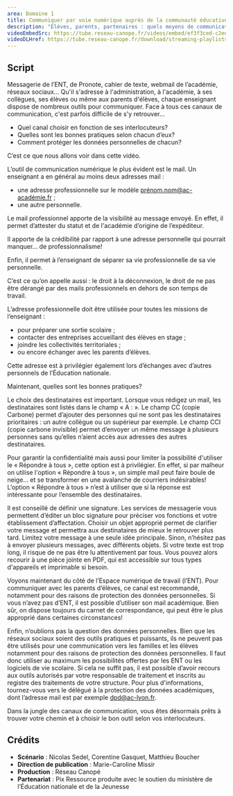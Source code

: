 ```yaml
---
area: Domaine 1
title: Communiquer par voie numérique auprès de la communauté éducative
description: "Élèves, parents, partenaires : quels moyens de communications privilégier en tant qu'enseignant ? Plus d'informations dans cette vidéo."
videoEmbedSrc: https://tube.reseau-canope.fr/videos/embed/ef3f3ced-c2ee-41c0-91c7-1b7ad83f0de5
videoDLHref: https://tube.reseau-canope.fr/download/streaming-playlists/hls/videos/ef3f3ced-c2ee-41c0-91c7-1b7ad83f0de5-1080-fragmented.mp4
---
```


## Script

Messagerie de l’ENT, de Pronote, cahier de texte, webmail de l’académie, réseaux sociaux...
Qu'il s'adresse à l'administration, à l'académie, à ses collègues, ses élèves ou même aux
parents d'élèves, chaque enseignant dispose de nombreux outils pour communiquer. Face à
tous ces canaux de communication, c'est parfois difficile de s'y retrouver...

- Quel canal choisir en fonction de ses interlocuteurs?
- Quelles sont les bonnes pratiques selon chacun d’eux?
- Comment protéger les données personnelles de chacun?

C’est ce que nous allons voir dans cette vidéo.

L’outil de communication numérique le plus évident est le mail. Un enseignant a en général
au moins deux adresses mail :

- une adresse professionnelle sur le modèle prénom.nom@ac-académie.fr ;
- une autre personnelle.

Le mail professionnel apporte de la visibilité au message envoyé. En effet, il permet
d’attester du statut et de l'académie d’origine de l’expéditeur.

Il apporte de la crédibilité par rapport à une adresse personnelle qui pourrait manquer... de
professionnalisme!

Enfin, il permet à l’enseignant de séparer sa vie professionnelle de sa vie personnelle.

C’est ce qu’on appelle aussi : le droit à la déconnexion, le droit de ne pas être dérangé par
des mails professionnels en dehors de son temps de travail.

L’adresse professionnelle doit être utilisée pour toutes les missions de l’enseignant :

- pour préparer une sortie scolaire ;
- contacter des entreprises accueillant des élèves en stage ;
- joindre les collectivités territoriales ;
- ou encore échanger avec les parents d’élèves.

Cette adresse est à privilégier également lors d’échanges avec d’autres personnels de
l’Éducation nationale.

Maintenant, quelles sont les bonnes pratiques?

Le choix des destinataires est important. Lorsque vous rédigez un mail, les destinataires sont
listés dans le champ « A : ». Le champ CC (copie Carbone) permet d’ajouter des personnes
qui ne sont pas les destinataires prioritaires : un autre collègue ou un supérieur par exemple.
Le champ CCI (copie carbone invisible) permet d’envoyer un même message à plusieurs
personnes sans qu’elles n’aient accès aux adresses des autres destinataires.

Pour garantir la confidentialité mais aussi pour limiter la possibilité d'utiliser le « Répondre à
tous », cette option est à privilégier. En effet, si par malheur on utilise l'option « Répondre à
tous », un simple mail peut faire boule de neige... et se transformer en une avalanche de
courriers indésirables! L’option « Répondre à tous » n’est à utiliser que si la réponse est
intéressante pour l’ensemble des destinataires.

Il est conseillé de définir une signature. Les services de messagerie vous permettent d’éditer
un bloc signature pour préciser vos fonctions et votre établissement d’affectation. Choisir un
objet approprié permet de clarifier votre message et permettra aux destinataires de mieux
le retrouver plus tard. Limitez votre message à une seule idée principale. Sinon, n’hésitez pas
à envoyer plusieurs messages, avec différents objets. Si votre texte est trop long, il risque de
ne pas être lu attentivement par tous. Vous pouvez alors recourir à une pièce jointe en PDF,
qui est accessible sur tous types d'appareils et imprimable si besoin.

Voyons maintenant du côté de l’Espace numérique de travail (l’ENT). Pour communiquer
avec les parents d’élèves, ce canal est recommandé, notamment pour des raisons de
protection des données personnelles. Si vous n’avez pas d’ENT, il est possible d’utiliser son
mail académique. Bien sûr, on dispose toujours du carnet de correspondance, qui peut être
le plus approprié dans certaines circonstances!

Enfin, n’oublions pas la question des données personnelles. Bien que les réseaux sociaux
soient des outils pratiques et puissants, ils ne peuvent pas être utilisés pour une
communication vers les familles et les élèves notamment pour des raisons de protection des
données personnelles. Il faut donc utiliser au maximum les possibilités offertes par les ENT
ou les logiciels de vie scolaire. Si cela ne suffit pas, il est possible d’avoir recours aux outils
autorisés par votre responsable de traitement et inscrits au registre des traitements de votre
structure. Pour plus d'informations, tournez-vous vers le délégué à la protection des
données académiques, dont l’adresse mail est par exemple dpd@ac-lyon.fr.

Dans la jungle des canaux de communication, vous êtes désormais prêts à trouver votre
chemin et à choisir le bon outil selon vos interlocuteurs.


## Crédits

- **Scénario** : Nicolas Sedel, Corentine Gasquet, Matthieu Boucher
- **Direction de publication** : Marie-Caroline Missir
- **Production** : Réseau Canopé
- **Partenariat** : Pix
Ressource produite avec le soutien du ministère de l’Éducation nationale et de la Jeunesse
